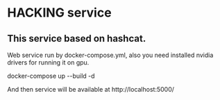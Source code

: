 # HACKING service
## This service based on hashcat.  <br/>
Web service run by docker-compose.yml, also you need installed nvidia drivers for running it on gpu. <br/>

docker-compose up --build -d

And then service will be available at
http://localhost:5000/
